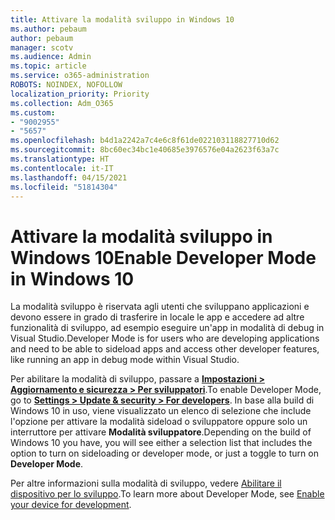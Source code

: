 ```yaml
---
title: Attivare la modalità sviluppo in Windows 10
ms.author: pebaum
author: pebaum
manager: scotv
ms.audience: Admin
ms.topic: article
ms.service: o365-administration
ROBOTS: NOINDEX, NOFOLLOW
localization_priority: Priority
ms.collection: Adm_O365
ms.custom:
- "9002955"
- "5657"
ms.openlocfilehash: b4d1a2242a7c4e6c8f61de022103118827710d62
ms.sourcegitcommit: 8bc60ec34bc1e40685e3976576e04a2623f63a7c
ms.translationtype: HT
ms.contentlocale: it-IT
ms.lasthandoff: 04/15/2021
ms.locfileid: "51814304"
---
```

# <a name="enable-developer-mode-in-windows-10"></a><span data-ttu-id="af7f8-102">Attivare la modalità sviluppo in Windows 10</span><span class="sxs-lookup"><span data-stu-id="af7f8-102">Enable Developer Mode in Windows 10</span></span>

<span data-ttu-id="af7f8-103">La modalità sviluppo è riservata agli utenti che sviluppano applicazioni e devono essere in grado di trasferire in locale le app e accedere ad altre funzionalità di sviluppo, ad esempio eseguire un'app in modalità di debug in Visual Studio.</span><span class="sxs-lookup"><span data-stu-id="af7f8-103">Developer Mode is for users who are developing applications and need to be able to sideload apps and access other developer features, like running an app in debug mode within Visual Studio.</span></span>

<span data-ttu-id="af7f8-104">Per abilitare la modalità di sviluppo, passare a **[Impostazioni > Aggiornamento e sicurezza > Per sviluppatori](ms-settings:developers?activationSource=GetHelp)**.</span><span class="sxs-lookup"><span data-stu-id="af7f8-104">To enable Developer Mode, go to **[Settings > Update & security > For developers](ms-settings:developers?activationSource=GetHelp)**.</span></span> <span data-ttu-id="af7f8-105">In base alla build di Windows 10 in uso, viene visualizzato un elenco di selezione che include l'opzione per attivare la modalità sideload o sviluppatore oppure solo un interruttore per attivare **Modalità sviluppatore**.</span><span class="sxs-lookup"><span data-stu-id="af7f8-105">Depending on the build of Windows 10 you have, you will see either a selection list that includes the option to turn on sideloading or developer mode, or just a toggle to turn on **Developer Mode**.</span></span>

<span data-ttu-id="af7f8-106">Per altre informazioni sulla modalità di sviluppo, vedere [Abilitare il dispositivo per lo sviluppo](https://docs.microsoft.com/windows/uwp/get-started/enable-your-device-for-development).</span><span class="sxs-lookup"><span data-stu-id="af7f8-106">To learn more about Developer Mode, see [Enable your device for development](https://docs.microsoft.com/windows/uwp/get-started/enable-your-device-for-development).</span></span>
